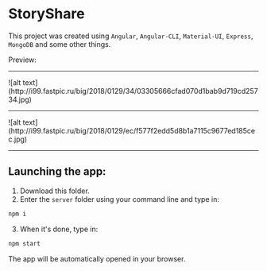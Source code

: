 # StoryShare

This project was created using <code>Angular</code>, <code>Angular-CLI</code>, <code>Material-UI</code>, <code>Express</code>, <code>MongoDB</code> and some other things.

Preview:
<hr>
![alt text](http://i99.fastpic.ru/big/2018/0129/34/03305666cfad070d1bab9d719cd25734.jpg)
<hr>
![alt text](http://i99.fastpic.ru/big/2018/0129/ec/f577f2edd5d8b1a7115c9677ed185cec.jpg)
<hr>

<h2>Launching the app:</h2>

1. Download this folder.
2. Enter the <code>server</code> folder using your command line and type in:
```bash
npm i
```
3. When it's done, type in:
```bash
npm start
```
The app will be automatically opened in your browser.
